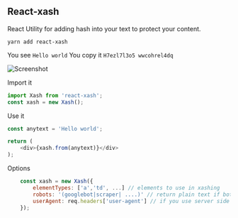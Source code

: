 ## React-xash
React Utility for adding hash into your text to protect your content.
```
yarn add react-xash
```

You see `Hello world`
You copy it `H7ezl7l3o5 wwcohrel4dq`

![Screenshot](http://ultraimg.com/images/2018/06/19/MEnE.png)

Import it
```javascript
import Xash from 'react-xash';
const xash = new Xash();
```
Use it
```javascript
const anytext = 'Hello world';

return (
    <div>{xash.from(anytext)}</div>
);
```

Options
```javascript
    const xash = new Xash({
        elementTypes: ['a','td', ...] // elements to use in xashing
        robots: '(googlebot|scraper| ....)' // return plain text if bot indexing it
        userAgent: req.headers['user-agent'] // if you use server side rendering set it
    });
```
